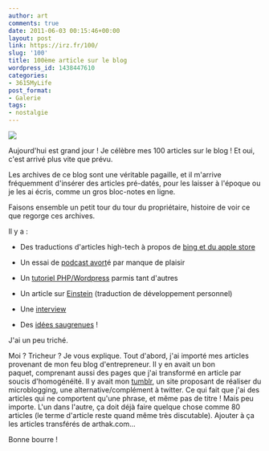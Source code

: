 ```yaml
---
author: art
comments: true
date: 2011-06-03 00:15:46+00:00
layout: post
link: https://irz.fr/100/
slug: '100'
title: 100ème article sur le blog
wordpress_id: 1438447610
categories:
- 3615MyLife
post_format:
- Galerie
tags:
- nostalgie
---
```


[![](https://static.irz.fr/2011/06/100.png)](https://static.irz.fr/2011/06/100.png)

Aujourd'hui est grand jour ! Je célèbre mes 100 articles sur le blog ! Et oui, c'est arrivé plus vite que prévu.

Les archives de ce blog sont une véritable pagaille, et il m'arrive fréquemment d'insérer des articles pré-datés, pour les laisser à l'époque ou je les ai écris, comme un gros bloc-notes en ligne.

Faisons ensemble un petit tour du tour du propriétaire, histoire de voir ce que regorge ces archives.

Il y a :



	
  * Des traductions d'articles high-tech à propos de [bing et du apple store](https://irz.fr/apple-il-est-temps-de-supprimer-bing-de-lapp-store)

	
  * Un essai de [podcast avort](https://irz.fr/la-review-quatre)é par manque de plaisir

	
  * Un [tutoriel PHP/Wordpress](https://irz.fr/calculer-un-age-automatiquement-pour-le-mettre-dans-une-page-wordpress) parmis tant d'autres

	
  * Un article sur [Einstein](https://irz.fr/lecons-de-vie-albert-einstein) (traduction de développement personnel)

	
  * Une [interview](https://irz.fr/objectif-neige)

	
  * Des [idées saugrenues](https://irz.fr/decoupez-une-micro-sim-carte-sim) !


J'ai un peu triché.

Moi ? Tricheur ? Je vous explique. Tout d'abord, j'ai importé mes articles provenant de mon feu blog d'entrepreneur. Il y en avait un bon paquet, comprenant aussi des pages que j'ai transformé en article par soucis d'homogénéité. Il y avait mon [tumblr](http://www.tumblr.com/), un site proposant de réaliser du microblogging, une alternative/complément à twitter. Ce qui fait que j'ai des articles qui ne comportent qu'une phrase, et même pas de titre ! Mais peu importe. L'un dans l'autre, ça doit déjà faire quelque chose comme 80 articles (le terme d'article reste quand même très discutable). Ajouter à ça les articles transférés de arthak.com...

Bonne bourre !
